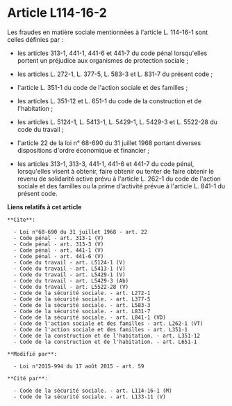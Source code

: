 # Article L114-16-2

Les fraudes en matière sociale mentionnées à l'article L. 114-16-1 sont celles définies par : 

- les articles 313-1, 441-1, 441-6 et 441-7 du code pénal lorsqu'elles portent un préjudice aux organismes de protection
sociale ; 

- les articles L. 272-1, L. 377-5, L. 583-3 et L. 831-7 du présent code ; 

- l'article L. 351-1 du code de l'action sociale et des familles ; 

- les articles L. 351-12 et L. 651-1 du code de la construction et de l'habitation ; 

- les articles L. 5124-1, L. 5413-1, L. 5429-1, L. 5429-3 et L. 5522-28 du code du travail ; 

- l'article 22 de la loi n° 68-690 du 31 juillet 1968 portant diverses dispositions d'ordre économique et financier ;

- les articles 313-1, 313-3, 441-1, 441-6 et 441-7 du code pénal, lorsqu'elles visent à obtenir, faire obtenir ou tenter de
faire obtenir le revenu de solidarité active prévu à l'article L. 262-1 du code de l'action sociale et des familles ou la
prime d'activité prévue à l'article L. 841-1 du présent code.

**Liens relatifs à cet article**

	**Cite**:

	  - Loi n°68-690 du 31 juillet 1968 - art. 22
	  - Code pénal - art. 313-1 (V)
	  - Code pénal - art. 313-3 (V)
	  - Code pénal - art. 441-1 (V)
	  - Code pénal - art. 441-6 (V)
	  - Code du travail - art. L5124-1 (V)
	  - Code du travail - art. L5413-1 (V)
	  - Code du travail - art. L5429-1 (V)
	  - Code du travail - art. L5429-3 (Ab)
	  - Code du travail - art. L5522-28 (V)
	  - Code de la sécurité sociale. - art. L272-1
	  - Code de la sécurité sociale. - art. L377-5
	  - Code de la sécurité sociale. - art. L583-3
	  - Code de la sécurité sociale. - art. L831-7
	  - Code de la sécurité sociale. - art. L841-1 (VD)
	  - Code de l'action sociale et des familles - art. L262-1 (VT)
	  - Code de l'action sociale et des familles - art. L351-1
	  - Code de la construction et de l'habitation. - art. L351-12
	  - Code de la construction et de l'habitation. - art. L651-1

	**Modifié par**:

	  - Loi n°2015-994 du 17 août 2015 - art. 59

	**Cité par**:

	  - Code de la sécurité sociale. - art. L114-16-1 (M)
	  - Code de la sécurité sociale. - art. L133-11 (V)
